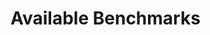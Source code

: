 # Available Benchmarks


<!-- This following is auto-generated. Changes will be overwritten. Please change the generating script. -->
<!-- START TASK DESCRIPTION -->
<!-- END TASK DESCRIPTION -->
